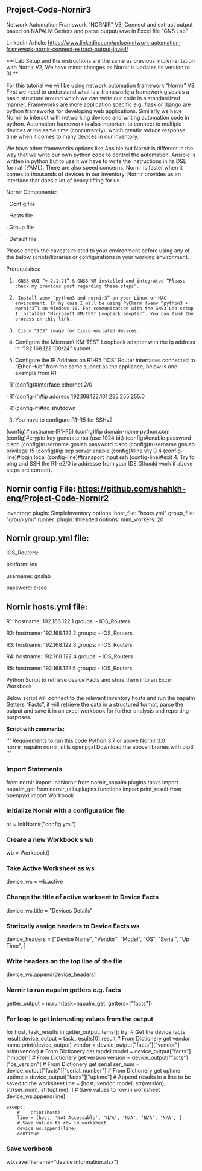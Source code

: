 ## Project-Code-Nornir3 

Network Automation Framework “NORNIR” V3, Connect and extract output based on NAPALM Getters and parse output/save in Excel file “GNS Lab”

LinkedIn Article: https://www.linkedin.com/pulse/network-automation-framework-nornir-connect-extract-output-javed/

**(Lab Setup and the instructions are the same as previous implementation with Nornir V2, We have minor changes as Nornir is updates its version to 3) 
**

For this tutorial we will be using network automation framework “Nornir” V3. First we need to understand what is a framework; a framework gives us a basic structure around which we can write our code in a standardized manner. Frameworks are more application specific e.g. flask or django are python frameworks for developing web applications. Similarly we have Nornir to interact with networking devices and writing automation code in python. Automation framework is also important to connect to multiple devices at the same time (concurrently), which greatly reduce response time when it comes to many devices in our inventory.   

We have other frameworks options like Ansible but Nornir is different in the way that we write our own python code to control the automation. Ansible is written in python but to use it we have to write the instructions in its DSL format (YAML). There are also speed concerns, Nornir is faster when it comes to thousands of devices in our inventory. Nornir provides us an interface that does a lot of heavy lifting for us.

Nornir Components:

·       Config file

·       Hosts file

·       Group file

·       Default file

Please check the caveats related to your environment before using any of the below scripts/libraries or configurations in your working environment.

Prerequisites:

1.      GNS3 GUI “v 2.1.21” & GNS3 VM installed and integrated “Please check my previous post regarding these steps”.

2.      Install venv “python3 and nornir3” on your Linux or MAC environment. In my case I will be using PyCharm (venv “python3 + Nornir3”) on Windows 10. For communication with the GNS3 Lab setup I installed “Microsoft KM-TEST Loopback adopter”. You can find the process on this link.

3.      Cisco “IOS” image for Cisco emulated devices.


1. Configure the Microsoft KM-TEST Loopback adapter with the ip address in “192.168.122.100/24” subnet.


2. Configure the IP Address on R1-R5 “IOS” Router interfaces connected to “Ether Hub” from the same subnet as the appliance, below is one example from R1

·        R1(config)#interface ethernet 2/0

·        R1(config-if)#ip address 192.168.122.101 255.255.255.0

·        R1(config-if)#no shutdown

3. You have to configure R1-R5 for SSHv2

(config)#hostname (R1-R5)
(config)#ip domain-name python.com
(config)#crypto key generate rsa (use 1024 bit)
(config)#enable password cisco
(config)#username gnslab password cisco
(config)#username gnslab privilege 15
(config)#ip scp server enable
(config)#line vty 0 4
(config-line)#login local
(config-line)#transport input ssh
(config-line)#exit
4. Try to ping and SSH the R1-e2/0 ip addresse from your IDE (Should work if above steps are correct).

Nornir config File: https://github.com/shahkh-eng/Project-Code-Nornir2
---
inventory:
  plugin: SimpleInventory
  options:
    host_file: "hosts.yml"
    group_file: "group.yml"
runner:
  plugin: threaded
  options:
    num_workers: 20

Nornir group.yml file:
---
IOS_Routers:

  platform: ios

  username: gnslab

  password: cisco

Nornir hosts.yml file: 
---
R1:
  hostname: 192.168.122.1
  groups:
    - IOS_Routers

R2:
  hostname: 192.168.122.2
  groups:
    - IOS_Routers

R3:
  hostname: 192.168.122.3
  groups:
    - IOS_Routers

R4:
  hostname: 192.168.122.4
  groups:
    - IOS_Routers

R5:
  hostname: 192.168.122.5
  groups:
    - IOS_Routers


Python Script to retrieve device Facts and store them into an Excel Workbook

Below script will connect to the relevant inventory hosts and run the napalm Getters “Facts”, it will retrieve the data in a structured format, parse the output and save it in an excel workbook for further analysis and reporting purposes. 


**Script with comments:**

'''
Requirements to run this code
 Python 3.7 or above
 Nornir 3.0
 nornir_napalm
 nornir_utils
 openpyxl
 Download the above libraries with pip3
'''

### Import Statements
from nornir import InitNornir
from nornir_napalm.plugins.tasks import napalm_get
from nornir_utils.plugins.functions import print_result
from openpyxl import Workbook

### Initialize Nornir with a configuration file
nr = InitNornir("config.yml")

### Create a new Workbook s wb
wb = Workbook()

### Take Active Worksheet as ws
device_ws = wb.active

### Change the title of active workseet to Device Facts
device_ws.title = "Devices Details"

### Statically assign headers to Device Facts ws
device_headers = ["Device Name", "Vendor",
                  "Model", "OS", "Serial", "Up Time", ]

### Write headers on the top line of the file
device_ws.append(device_headers)

### Nornir to run napalm getters e.g. facts
getter_output = nr.run(task=napalm_get, getters=["facts"])

### For loop to get interusting values from the output
for host, task_results in getter_output.items():
    try:
        # Get the device facts result
        device_output = task_results[0].result
        # From Dictionery get vendor name
        print(device_output)
        vendor = device_output["facts"]["vendor"]
        print(vendor)
        # From Dictionery get model
        model = device_output["facts"]["model"]
        # From Dictionery get version
        version = device_output["facts"]["os_version"]
        # From Dictionery get serial
        ser_num = device_output["facts"]["serial_number"]
        # From Dictionery get uptime
        uptime = device_output["facts"]["uptime"]
        # Append results to a line to be saved to the worksheet
        line = [host, vendor, model, str(version), str(ser_num), str(uptime), ]
        # Save values to row in worksheet
        device_ws.append(line)

    except:
        #    print(host)
        line = [host, 'Not Accessable', 'N/A', 'N/A', 'N/A', 'N/A', ]
        # Save values to row in worksheet
        device_ws.append(line)
        continue

### Save workbook

wb.save(filename="device information.xlsx")

